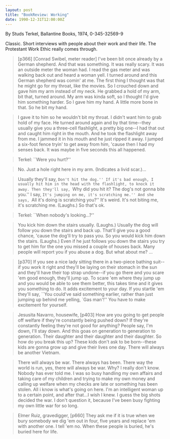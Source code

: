 ```yaml
---
layout: post
title: "BookReview: Working"
date: 1990-12-31T12:00:00Z
---
```

By Studs Terkel, Ballantine Books, 1974, 0-345-32569-9

Classic. Short interviews with people about their work and their
life.  The Protestant Work Ethic really comes through.


> [p366] [Conrad Swibel, meter reader] I've been bit once already by a
> German shepherd.  And that was something. It was really scary.  It
> was an outside meter the woman had.  I read the gas meter and was
> walking back out and heard a woman yell.  I turned around and this
> German shepherd was comin' at me.  The first thing I thought was that
> he might go for my throat, like the movies.  So I crouched down and
> gave him my arm instead of my neck.  He grabbed a hold of my arm, bit
> that, turned around.  My arm was kinda soft, so I thought I'd give
> him something harder.  So I gave him my hand.  A little more bone in
> that.  So he bit my hand. 



> I gave it to him so he wouldn't bit my throat.  I didn't want him
> to grab hold of my face.  He turned around again and by that
> time--they usually give you a three-cell flashlight, a pretty big
> one--I had that out and caught him right in the mouth.  And he took
> the flashlight away from me.  I jammed it in his mouth and he just
> ripped it away.  I jumped a six-foot fence tryin' to get away from
> him, 'cause then I had my senses back.  It was maybe in five seconds
> this all happened.



> Terkel: ``Were you hurt?''



> No. Just a hole right here in my arm.  (Indicates a livid scar.)...



> Usually they'll say, ``Don't hit the dog.'' If it's bad enough, I
> usually hit him in the head with the flashlight, to knock it away.
> Then they'll say, ``Why did you hit it?  The dog's not gonna bite
> you.'' I say, ``It's jumping on me, it's scratching me.'' And she
> says, ``All it's doing is scratching you?'' It's weird.  It's not
> biting me, it's scratching me.  (Laughs.) So that's ok.



> Terkel: ``When nobody's looking...?''



> You kick him down the stairs usually.  (Laughs.) Usually the dog
> will follow you down the stairs and back up.  That'll give you a good
> chance, 'cause the dog'll try to pass you.  So you would kick him
> down the stairs. (Laughs.)  Even if he just follows you down the
> stairs you try to get him for the one you missed a couple of houses
> back.  Many people will report you if you abuse a dog.  But what about
> me?
> ...



> [p370] If you see a nice lady sitting there in a two-piece bathing
> suit--if you work it right and they'll be laying on their stomach in
> the sun and they'll have their top strap undone--if you go there and
> you scare 'em good enough, they'll jump up.  To scare 'em where they
> jump up and you would be able to see them better, this takes time and
> it gives you something to do.  It adds excitement to your day.  If
> you startle 'em they'll say, ``You could've said something earlier,
> rather than just jumping up behind me yelling, `Gas man'!'' You have
> to make excitement for yourself.



> Jesusita Navarro, housewife, [p403] How are you going to get people off
> welfare if they're constantly being pushed down?  If they're
> constantly feeling they're not good for anything?  People say, I'm
> down, I'll stay down.  And this goas on generation to generation to
> generation.  Their daughter and their daughter and their daughter.
> So how do you break this up?  These kids don't ask to be born--these
> kids are gonna grow up and give their lives one day.  There will
> always be another Vietnam.



> There will always be war.  There always has been.  There way the
> world is run, yes, there will always be war.  Why?  I really don't
> know.  Nobody has ever told me.  I was so busy handling my own
> affairs and taking care of my children and trying to make my own
> money and calling up welfare when my checks are late or something has
> been stolen.  All i know is what's going on here.  I'm an intelligent
> woman up to a certain point, and after that...I wish I knew.  I guess
> the big shots decided the war.  I don't question it, because I've
> been busy fighting my own little war for so long.



> Elmer Ruiz, gravedigger, [p660] They ask me if it is true when we bury
> somebody we dig 'em out in four, five years and replace 'em with
> another one.  I tell 'em no.  When these people is buried, he's
> buried here for life.
> 



